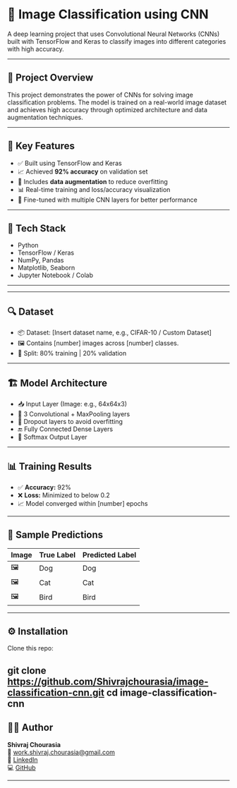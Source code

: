 # 🧪 Image Classification using CNN

A deep learning project that uses Convolutional Neural Networks (CNNs) built with TensorFlow and Keras to classify images into different categories with high accuracy.

---

## 📌 Project Overview

This project demonstrates the power of CNNs for solving image classification problems. The model is trained on a real-world image dataset and achieves high accuracy through optimized architecture and data augmentation techniques.

---

## 🚀 Key Features

- ✅ Built using TensorFlow and Keras
- 📈 Achieved **92% accuracy** on validation set
- 🔁 Includes **data augmentation** to reduce overfitting
- 📊 Real-time training and loss/accuracy visualization
- 🧠 Fine-tuned with multiple CNN layers for better performance

---

## 🧰 Tech Stack

- Python
- TensorFlow / Keras
- NumPy, Pandas
- Matplotlib, Seaborn
- Jupyter Notebook / Colab

---

---

## 🔍 Dataset

- 📦 Dataset: [Insert dataset name, e.g., CIFAR-10 / Custom Dataset]
- 🖼 Contains [number] images across [number] classes.
- 📁 Split: 80% training | 20% validation

---

## 🏗 Model Architecture

- 📥 Input Layer (Image: e.g., 64x64x3)
- 🧠 3 Convolutional + MaxPooling layers
- 🔄 Dropout layers to avoid overfitting
- 🔚 Fully Connected Dense Layers
- 🎯 Softmax Output Layer

---

## 📊 Training Results

- ✅ **Accuracy:** 92%
- ❌ **Loss:** Minimized to below 0.2
- 📈 Model converged within [number] epochs

---

## 📸 Sample Predictions

| Image | True Label | Predicted Label |
|-------|------------|-----------------|
| 🖼    | Dog        | Dog             |
| 🖼    | Cat        | Cat             |
| 🖼    | Bird       | Bird            |

---

## ⚙️ Installation

 Clone this repo:
   
   git clone https://github.com/Shivrajchourasia/image-classification-cnn.git
   cd image-classification-cnn
---


## 🧑‍💻 Author

**Shivraj Chourasia**  
📧 [work.shivraj.chourasia@gmail.com](mailto:work.shivraj.chourasia@gmail.com)  
🔗 [LinkedIn](https://linkedin.com/in/shivraj-chourasia-917310344)  
💻 [GitHub](https://github.com/Shivrajchourasia)

---





